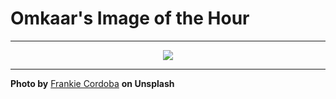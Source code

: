 # Omkaar's Image of the Hour

---

<div align="center">

<a href="https://unsplash.com/photos/a-person-silhouetted-observing-a-city-skyline-xg5LiS7YvTY">
  <img src="https://images.unsplash.com/photo-1753496295008-3fa48ff500fc?crop=entropy&cs=tinysrgb&fit=max&fm=jpg&ixid=M3w3NjA2Nzh8MHwxfHJhbmRvbXx8fHx8fHx8fDE3NTUzMjQwMDB8&ixlib=rb-4.1.0&q=80&w=1080" style="max-width:100%; height:auto;">
</a>



</div>

---

**Photo by** [Frankie Cordoba](https://unsplash.com/@foulsterr) **on Unsplash**
